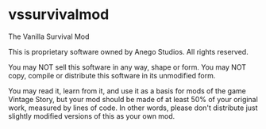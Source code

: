 # vssurvivalmod
The Vanilla Survival Mod

This is proprietary software owned by Anego Studios. All rights reserved. 

You may NOT sell this software in any way, shape or form.
You may NOT copy, compile or distribute this software in its unmodified form.

You may read it, learn from it, and use it as a basis for mods of the game Vintage Story, but your mod should be made of at least 50% of your original work, measured by lines of code. 
In other words, please don't distribute just slightly modified versions of this as your own mod. 
